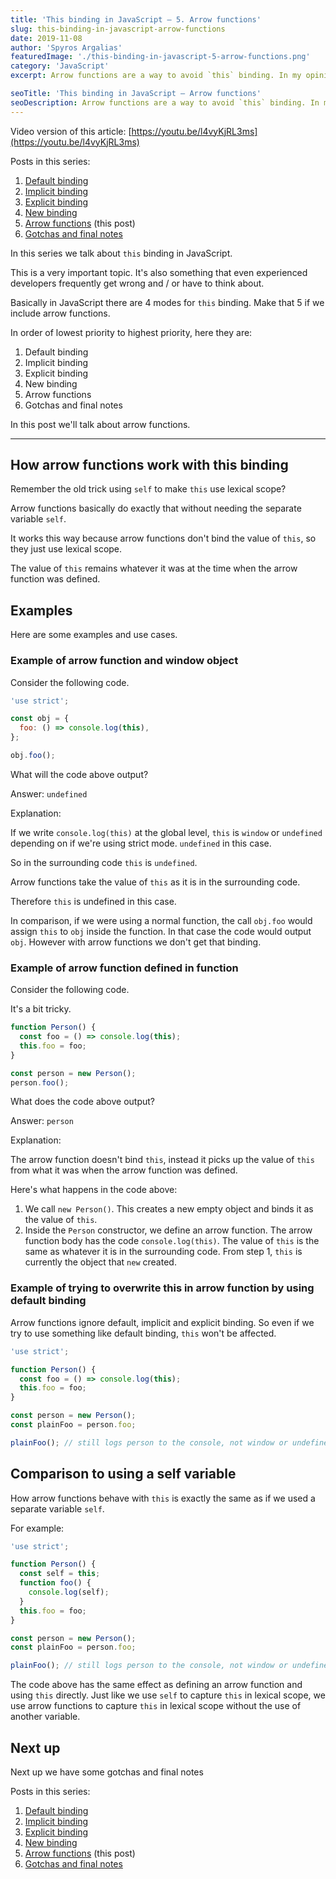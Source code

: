 ```yaml
---
title: 'This binding in JavaScript – 5. Arrow functions'
slug: this-binding-in-javascript-arrow-functions
date: 2019-11-08
author: 'Spyros Argalias'
featuredImage: './this-binding-in-javascript-5-arrow-functions.png'
category: 'JavaScript'
excerpt: Arrow functions are a way to avoid `this` binding. In my opinion this is one of the most important features of JavaScript, it makes things much easier.

seoTitle: 'This binding in JavaScript – Arrow functions'
seoDescription: Arrow functions are a way to avoid `this` binding. In my opinion this is one of the most important features of JavaScript, it makes things much easier.
---
```


Video version of this article: [https://youtu.be/l4vyKjRL3ms](https://youtu.be/l4vyKjRL3ms)

Posts in this series:

1. [Default binding](/blog/this-binding-in-javascript-default-binding/)
2. [Implicit binding](/blog/this-binding-in-javascript-implicit-binding/)
3. [Explicit binding](/blog/this-binding-in-javascript-explicit-binding/)
4. [New binding](/blog/this-binding-in-javascript-new-binding/)
5. [Arrow functions](/blog/this-binding-in-javascript-arrow-functions/) (this post)
6. [Gotchas and final notes](/blog/this-binding-in-javascript-gotchas-and-final-notes/)

In this series we talk about `this` binding in JavaScript.

This is a very important topic. It's also something that even experienced developers frequently get wrong and / or have to think about.

Basically in JavaScript there are 4 modes for `this` binding. Make that 5 if we include arrow functions.

In order of lowest priority to highest priority, here they are:

1. Default binding
2. Implicit binding
3. Explicit binding
4. New binding
5. Arrow functions
6. Gotchas and final notes

In this post we'll talk about arrow functions.

---

## How arrow functions work with this binding

Remember the old trick using `self` to make `this` use lexical scope?

Arrow functions basically do exactly that without needing the separate variable `self`.

It works this way because arrow functions don't bind the value of `this`, so they just use lexical scope.

The value of `this` remains whatever it was at the time when the arrow function was defined.

## Examples

Here are some examples and use cases.

### Example of arrow function and window object

Consider the following code.

```js
'use strict';

const obj = {
  foo: () => console.log(this),
};

obj.foo();
```

What will the code above output?

Answer: `undefined`

Explanation:

If we write `console.log(this)` at the global level, `this` is `window` or `undefined` depending on if we're using strict mode. `undefined` in this case.

So in the surrounding code `this` is `undefined`.

Arrow functions take the value of `this` as it is in the surrounding code.

Therefore `this` is undefined in this case.

In comparison, if we were using a normal function, the call `obj.foo` would assign `this` to `obj` inside the function. In that case the code would output `obj`. However with arrow functions we don't get that binding.

### Example of arrow function defined in function

Consider the following code.

It's a bit tricky.

```js
function Person() {
  const foo = () => console.log(this);
  this.foo = foo;
}

const person = new Person();
person.foo();
```

What does the code above output?

Answer: `person`

Explanation:

The arrow function doesn't bind `this`, instead it picks up the value of `this` from what it was when the arrow function was defined.

Here's what happens in the code above:

1. We call `new Person()`. This creates a new empty object and binds it as the value of `this`.
2. Inside the `Person` constructor, we define an arrow function. The arrow function body has the code `console.log(this)`. The value of `this` is the same as whatever it is in the surrounding code. From step 1, `this` is currently the object that `new` created.

### Example of trying to overwrite this in arrow function by using default binding

Arrow functions ignore default, implicit and explicit binding. So even if we try to use something like default binding, `this` won't be affected.

```js
'use strict';

function Person() {
  const foo = () => console.log(this);
  this.foo = foo;
}

const person = new Person();
const plainFoo = person.foo;

plainFoo(); // still logs person to the console, not window or undefined
```

## Comparison to using a self variable

How arrow functions behave with `this` is exactly the same as if we used a separate variable `self`.

For example:

```js
'use strict';

function Person() {
  const self = this;
  function foo() {
    console.log(self);
  }
  this.foo = foo;
}

const person = new Person();
const plainFoo = person.foo;

plainFoo(); // still logs person to the console, not window or undefined
```

The code above has the same effect as defining an arrow function and using `this` directly. Just like we use `self` to capture `this` in lexical scope, we use arrow functions to capture `this` in lexical scope without the use of another variable.

## Next up

Next up we have some gotchas and final notes

Posts in this series:

1. [Default binding](/blog/this-binding-in-javascript-default-binding/)
2. [Implicit binding](/blog/this-binding-in-javascript-implicit-binding/)
3. [Explicit binding](/blog/this-binding-in-javascript-explicit-binding/)
4. [New binding](/blog/this-binding-in-javascript-new-binding/)
5. [Arrow functions](/blog/this-binding-in-javascript-arrow-functions/) (this post)
6. [Gotchas and final notes](/blog/this-binding-in-javascript-gotchas-and-final-notes/)
